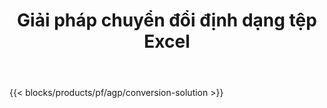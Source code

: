 ﻿---
title: Giải pháp chuyển đổi định dạng tệp Excel 
weight: 7730
url: /vi/conversion
description: Chuyển đổi tệp Excel sang PDF, DOCX, PPTX, XLS, XLSX, XLSM, XLSB, ODS, CSV, TSV, HTML, JPG, BMP, PNG, SVG, TIFF, XPS, MHTML và Markdown.
---
{{< blocks/products/pf/agp/conversion-solution >}} 